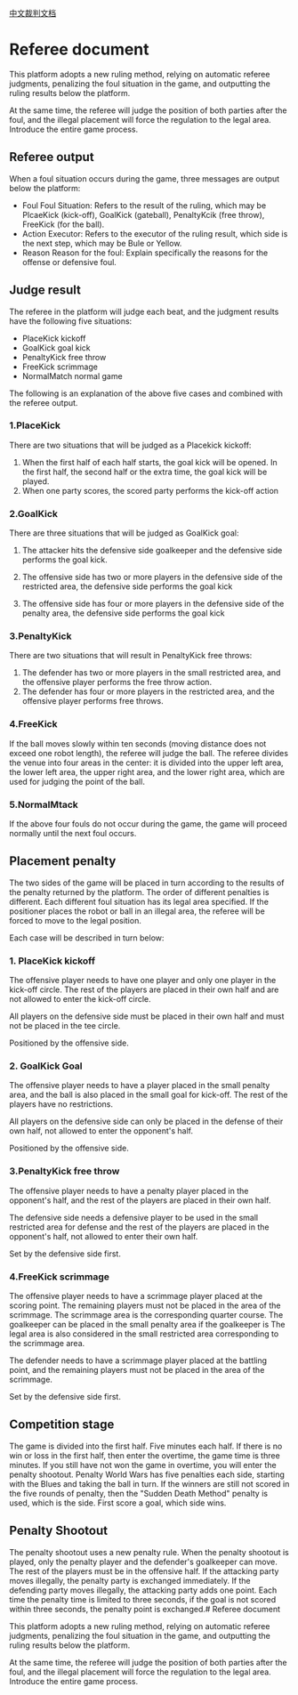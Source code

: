[中文裁判文档](https://github.com/npuv5pp/Simuro5v5/blob/master/Documents/Referee_zh.md)

# Referee document

This platform adopts a new ruling method, relying on automatic referee judgments, penalizing the foul situation in the game, and outputting the ruling results below the platform.

At the same time, the referee will judge the position of both parties after the foul, and the illegal placement will force the regulation to the legal area. Introduce the entire game process.



## Referee output

When a foul situation occurs during the game, three messages are output below the platform:

* Foul Foul Situation: Refers to the result of the ruling, which may be PlcaeKick (kick-off), GoalKick (gateball), PenaltyKcik (free throw), FreeKick (for the ball).
* Action Executor: Refers to the executor of the ruling result, which side is the next step, which may be Bule or Yellow.
* Reason Reason for the foul: Explain specifically the reasons for the offense or defensive foul.



## Judge result

The referee in the platform will judge each beat, and the judgment results have the following five situations:

* PlaceKick kickoff
* GoalKick goal kick
* PenaltyKick free throw
* FreeKick scrimmage
* NormalMatch normal game

The following is an explanation of the above five cases and combined with the referee output.

### 1.PlaceKick

There are two situations that will be judged as a Placekick kickoff:

1. When the first half of each half starts, the goal kick will be opened. In the first half, the second half or the extra time, the goal kick will be played.
2. When one party scores, the scored party performs the kick-off action

### 2.GoalKick

There are three situations that will be judged as GoalKick goal:
1. The attacker hits the defensive side goalkeeper and the defensive side performs the goal kick.

2. The offensive side has two or more players in the defensive side of the restricted area, the defensive side performs the goal kick
3. The offensive side has four or more players in the defensive side of the penalty area, the defensive side performs the goal kick

### 3.PenaltyKick

There are two situations that will result in PenaltyKick free throws:
1. The defender has two or more players in the small restricted area, and the offensive player performs the free throw action.
2. The defender has four or more players in the restricted area, and the offensive player performs free throws.

### 4.FreeKick

If the ball moves slowly within ten seconds (moving distance does not exceed one robot length), the referee will judge the ball. The referee divides the venue into four areas in the center: it is divided into the upper left area, the lower left area, the upper right area, and the lower right area, which are used for judging the point of the ball.

### 5.NormalMtack

If the above four fouls do not occur during the game, the game will proceed normally until the next foul occurs.



## Placement penalty

The two sides of the game will be placed in turn according to the results of the penalty returned by the platform. The order of different penalties is different. Each different foul situation has its legal area specified. If the positioner places the robot or ball in an illegal area, the referee will be forced to move to the legal position.

Each case will be described in turn below:

### 1. PlaceKick kickoff

The offensive player needs to have one player and only one player in the kick-off circle. The rest of the players are placed in their own half and are not allowed to enter the kick-off circle.

All players on the defensive side must be placed in their own half and must not be placed in the tee circle.

Positioned by the offensive side.

### 2. GoalKick Goal

The offensive player needs to have a player placed in the small penalty area, and the ball is also placed in the small goal for kick-off. The rest of the players have no restrictions.

All players on the defensive side can only be placed in the defense of their own half, not allowed to enter the opponent's half.

Positioned by the offensive side.

### 3.PenaltyKick free throw

The offensive player needs to have a penalty player placed in the opponent's half, and the rest of the players are placed in their own half.

The defensive side needs a defensive player to be used in the small restricted area for defense and the rest of the players are placed in the opponent's half, not allowed to enter their own half.

Set by the defensive side first.

### 4.FreeKick scrimmage

The offensive player needs to have a scrimmage player placed at the scoring point. The remaining players must not be placed in the area of the scrimmage. The scrimmage area is the corresponding quarter course. The goalkeeper can be placed in the small penalty area if the goalkeeper is The legal area is also considered in the small restricted area corresponding to the scrimmage area.

The defender needs to have a scrimmage player placed at the battling point, and the remaining players must not be placed in the area of the scrimmage.

Set by the defensive side first.



## Competition stage

The game is divided into the first half. Five minutes each half. If there is no win or loss in the first half, then enter the overtime, the game time is three minutes. If you still have not won the game in overtime, you will enter the penalty shootout. Penalty World Wars has five penalties each side, starting with the Blues and taking the ball in turn. If the winners are still not scored in the five rounds of penalty, then the "Sudden Death Method" penalty is used, which is the side. First score a goal, which side wins.



## Penalty Shootout

The penalty shootout uses a new penalty rule. When the penalty shootout is played, only the penalty player and the defender's goalkeeper can move. The rest of the players must be in the offensive half. If the attacking party moves illegally, the penalty party is exchanged immediately. If the defending party moves illegally, the attacking party adds one point. Each time the penalty time is limited to three seconds, if the goal is not scored within three seconds, the penalty point is exchanged.# Referee document

This platform adopts a new ruling method, relying on automatic referee judgments, penalizing the foul situation in the game, and outputting the ruling results below the platform.

At the same time, the referee will judge the position of both parties after the foul, and the illegal placement will force the regulation to the legal area. Introduce the entire game process.

